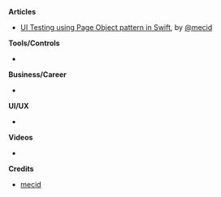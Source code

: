 
**Articles**

* [UI Testing using Page Object pattern in Swift](https://swiftwithmajid.com/2021/03/24/ui-testing-using-page-object-pattern-in-swift/), by [@mecid](https://twitter.com/mecid)

**Tools/Controls**

* 

**Business/Career**

* 

**UI/UX**

* 

**Videos**

* 

**Credits**

* [mecid](https://github.com/mecid)
